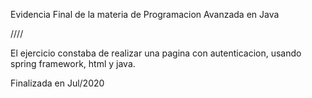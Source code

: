Evidencia Final de la materia de Programacion Avanzada en Java

////

El ejercicio constaba de realizar una pagina con autenticacion, usando spring framework, html y java.

Finalizada en Jul/2020
